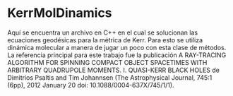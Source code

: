# KerrMolDinamics

Aquí se encuentra un archivo en C++ en el cual se solucionan las ecuaciones geodésicas para la métrica de Kerr. Para esto se utiliza dinámica molecular a manera de jugar un poco con esta clase de métodos. La referencia principal para este trabajo fue la publicación A RAY-TRACING ALGORITHM FOR SPINNING COMPACT OBJECT SPACETIMES WITH ARBITRARY QUADRUPOLE MOMENTS. I. QUASI-KERR BLACK HOLES de Dimitrios Psaltis and Tim Johannsen (The Astrophysical Journal, 745:1 (6pp), 2012 January 20 doi: 10.1088/0004-637X/745/1/1). 
